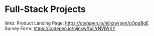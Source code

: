 # Full-Stack Projects
links:
Product Landing Page: https://codepen.io/nijnxw/pen/gOpgBgE
Survey Form: https://codepen.io/nijnxw/full/rNVjWKY
